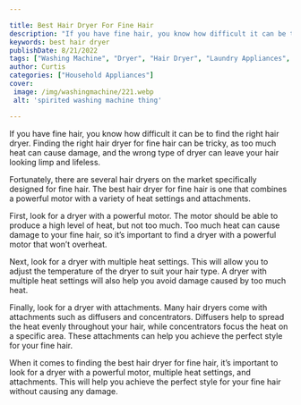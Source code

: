 ```yaml
---

title: Best Hair Dryer For Fine Hair
description: "If you have fine hair, you know how difficult it can be to find the right hair dryer. Finding the right hair dryer for fine hair c...continue on"
keywords: best hair dryer
publishDate: 8/21/2022
tags: ["Washing Machine", "Dryer", "Hair Dryer", "Laundry Appliances", "Appliance Guide"]
author: Curtis
categories: ["Household Appliances"]
cover: 
 image: /img/washingmachine/221.webp
 alt: 'spirited washing machine thing'

---
```


If you have fine hair, you know how difficult it can be to find the right hair dryer. Finding the right hair dryer for fine hair can be tricky, as too much heat can cause damage, and the wrong type of dryer can leave your hair looking limp and lifeless.

Fortunately, there are several hair dryers on the market specifically designed for fine hair. The best hair dryer for fine hair is one that combines a powerful motor with a variety of heat settings and attachments.

First, look for a dryer with a powerful motor. The motor should be able to produce a high level of heat, but not too much. Too much heat can cause damage to your fine hair, so it’s important to find a dryer with a powerful motor that won’t overheat.

Next, look for a dryer with multiple heat settings. This will allow you to adjust the temperature of the dryer to suit your hair type. A dryer with multiple heat settings will also help you avoid damage caused by too much heat.

Finally, look for a dryer with attachments. Many hair dryers come with attachments such as diffusers and concentrators. Diffusers help to spread the heat evenly throughout your hair, while concentrators focus the heat on a specific area. These attachments can help you achieve the perfect style for your fine hair.

When it comes to finding the best hair dryer for fine hair, it’s important to look for a dryer with a powerful motor, multiple heat settings, and attachments. This will help you achieve the perfect style for your fine hair without causing any damage.
